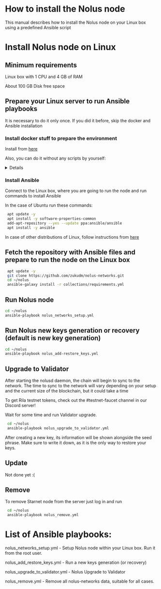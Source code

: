 # How to install the Nolus node

This manual describes how to install the Nolus node on your Linux box using a predefined Ansible script

# Install Nolus node on Linux

## Minimum requirements

Linux box with 1 CPU and 4 GB of RAM

About 100 GB Disk free space

## Prepare your Linux server to run Ansible playbooks

It is necessary to do it only once. If you did it before, skip the docker and Ansible installation


### Install docker stuff to prepare the environment

Install from [here](https://github.com/zukudm/tools)

Also, you can do it without any scripts by yourself:

<details>


Docker engine from [here](https://docs.docker.com/engine/install/)

Just select your Linux distributive. 

Docker conmpose from [here](https://docker-docs.netlify.app/compose/install/)
</details>

### Install Ansible

Connect to the Linux box, where you are going to run the node and run commands to install Ansible

In the case of Ubuntu run these commands:

```bash
 apt update -y
 apt install -y software-properties-common
 add-apt-repository --yes --update ppa:ansible/ansible
 apt install -y ansible
```

In case of other distributions of Linux, follow instructions from [here](https://docs.ansible.com/ansible/latest/installation_guide/installation_distros.html)

## Fetch the repository with Ansible files and prepare to run the node on the Linux box

```bash
 apt update -y
 git clone https://github.com/zukudm/nolus-networks.git
 cd ~/nolus
 ansible-galaxy install -r collections/requirements.yml
```

## Run Nolus node

```bash
cd ~/nolus
ansible-playbook nolus_networks_setup.yml
```
## Run Nolus new keys generation or recovery (default is new key generation)

```bash
cd ~/nolus
ansible-playbook nolus_add-restore_keys.yml
```

## Upgrade to Validator

After starting the nolusd daemon, the chain will begin to sync to the network. The time to sync to the network will vary depending on your setup and the current size of the blockchain, but it could take a time

To get Rila testnet tokens, check out the #testnet-faucet channel in our Discord server!

Wait for some time and run Validator upgrade. 

```bash
 cd ~/nolus
 ansible-playbook nolus_upgrade_to_validator.yml
```

After creating a new key, its information will be shown alongside the seed phrase. Make sure to write it down, as it is the only way to restore your keys.


## Update

Not done yet :(

## Remove

To remove Starnet node from the server just log in and run

```bash
 cd ~/nolus
 ansible-playbook nolus_remove.yml
 ```
 
 # List of Ansible playbooks:

nolus_networks_setup.yml - Setup Nolus node within your Linux box. Run it from the root user. 

nolus_add_restore_keys.yml - Run a new keys generation (or recovery)

nolus_upgrade_to_validator.yml - Nolus Upgrade to Validator 

nolus_remove.yml  - Remove all nolus-networks data, suitable for all cases.


 
